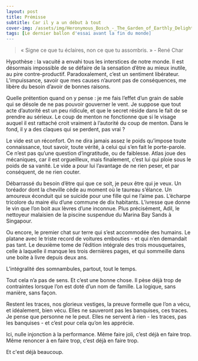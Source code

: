 ```yaml
---
layout: post
title: Prémisse
subtitle: Car il y a un début à tout
cover-img: /assets/img/Heronymous_Bosch_-_The_Garden_of_Earthly_Delights_detail.jpg
tags: [Le dernier ballon d'essai avant la fin du monde]
---
```


> « Signe ce que tu éclaires, non ce que tu assombris. » - René Char

Hypothèse : la vacuité a envahi tous les interstices de notre monde. Il est désormais impossible de se défaire de la sensation d’être au mieux inutile, au pire contre-productif. Paradoxalement, c’est un sentiment libérateur. L’impuissance, savoir que mes causes n’auront pas de conséquences, me libère du besoin d’avoir de bonnes raisons.

Quelle prétention quand on y pense : je me fais l’effet d’un grain de sable qui se désole de ne pas pouvoir gouverner le vent. Je suppose que tout acte d’autorité est un peu ridicule, et que le secret réside dans le fait de se prendre au sérieux. Le coup de menton ne fonctionne que si le visage auquel il est rattaché croit vraiment à l’autorité du coup de menton. Dans le fond, il y a des claques qui se perdent, pas vrai ?

Le vide est un réconfort. On ne dira jamais assez le poids qu’impose toute connaissance, tout savoir, toute vérité, à celui qui s’en fait le porte-parole. Ce n’est pas qu’une question d’ingratitude, ou de faiblesse. Atlas joue des mécaniques, car il est orgueilleux, mais finalement, c’est lui qui ploie sous le poids de sa vanité. Le vide a pour lui l’avantage de ne rien peser, et par conséquent, de ne rien couter.

Débarrassé du besoin d’être qui que ce soit, je peux être qui je veux. Un toréador dont la cheville cède au moment où le taureau s’élance. Un amoureux éconduit qui se suicide pour une fille qui ne l’aime pas. L’écharpe tricolore du maire élu d’une commune de dix habitants. L’ivresse que donne le vin que l’on boit aux lèvres d’une inconnue. Plus précisément, Adil, le nettoyeur malaisien de la piscine suspendue du Marina Bay Sands à Singapour. 

Ou encore, le premier chat sur terre qui s’est accommodée des humains. Le platane avec le triste record de voitures embouties - et qui n’en demandait pas tant. Le deuxième tome de l’édition intégrale des trois mousquetaires, celle à laquelle il manque les trois dernières pages, et qui sommeille dans une boite à livre depuis deux ans.

L’intégralité des somnambules, partout, tout le temps.

Tout cela n’a pas de sens. Et c’est une bonne chose. Il pèse déjà trop de contraintes lorsque l’on est doté d’un nom de famille. La logique, sans manière, sans façon.

Restent les traces, nos glorieux vestiges, la preuve formelle que l’on a vécu, et idéalement, bien vécu. Elles ne sauveront pas les banquises, ces traces. Je pense que personne ne le peut. Elles ne servent à rien - les traces, pas les banquises - et c’est pour cela qu’on les apprécie. 

Ici, nulle injonction à la performance. 
Même faire joli, c’est déjà en faire trop. 
Même renoncer à en faire trop, c’est déjà en faire trop.

Et c'est déjà beaucoup.
